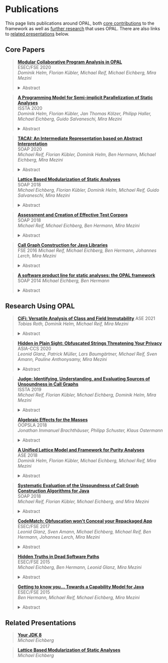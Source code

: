 # Publications

This page lists publications around OPAL, both [core contributions](#core-papers) to the framework as well as [further research](#research-using-opal) that uses OPAL.
There are also links to [related presentations](#related-presentations) below.

## Core Papers

> [**Modular Collaborative Program Analysis in OPAL**](https://2020.esec-fse.org/details/fse-2020-papers/191")  
> ESEC/FSE 2020  
> *Dominik Helm, Florian Kübler, Michael Reif, Michael Eichberg, Mira Mezini*
> <details><summary>Abstract</summary>
> Current approaches combining multiple static analyses deriving different, independent properties focus either on modularity or performance.
> Whereas declarative approaches facilitate modularity and automated, analysis-independent optimizations, imperative approaches foster manual, analysis-specific optimizations.
>
> In this paper, we present a novel approach to static analyses that leverages the modularity of blackboard systems and combines declarative and imperative techniques.
> Our approach allows exchangeability, and pluggable extension of analyses in order to improve sound(i)ness, precision, and scalability and explicitly enables the combination of otherwise incompatible analyses.
> With our approach integrated in the OPAL framework, we were able to implement various dissimilar analyses, including a points-to analysis that outperforms an equivalent analysis from Doop, the state-of-the-art points-to analysis framework.</details>

> [**A Programming Model for Semi-implicit Parallelization of Static Analyses**](https://conf.researchr.org/details/issta-2020/issta-2020-papers/18/A-Programming-Model-for-Semi-implicit-Parallelization-of-Static-Analyses)  
> ISSTA 2020  
> *Dominik Helm, Florian Kübler, Jan Thomas Kölzer, Philipp Haller, Michael Eichberg, Guido Salvaneschi, Mira Mezini*
> <details><summary>Abstract</summary>
> Parallelization of static analyses is necessary to scale to real-world programs, but it is a complex and difficult task and, therefore, often only done manually for selected high-profile analyses.
> In this paper, we propose a programming model for semi-implicit parallelization of static analyses which is inspired by reactive programming.
> Reusing the domain-expert knowledge on how to parallelize analyses encoded in the programming framework, developers do not need to think about parallelization and concurrency issues on their own.
> The programming model supports stateful computations, only requires monotonic computations over lattices, and is independent of specific analyses.
> Our evaluation shows the applicability of the programming model to different analyses and the importance of user-selected scheduling strategies.
> We implemented an IFDS solver that was able to outperform a state-of-the-art, specialized parallel IFDS solver both in absolute performance and scalability.</details>

> [**TACAI: An Intermediate Representation based on Abstract Interpretation**](https://pldi20.sigplan.org/details/SOAP-2020-papers/1)  
> SOAP 2020  
> *Michael Reif, Florian Kübler, Dominik Helm, Ben Hermann, Michael Eichberg, Mira Mezini*
> <details><summary>Abstract</summary>
> To facilitate the easier development of static analyses, most Java static analysis frameworks provide an intermediate representation of Java bytecode.
> While such representations are often based on three-address code, the transformation itself is a great, yet too little used opportunity to apply optimizations to the transformed code, such as constant propagation.
>
> In this paper, we propose TACAl, a refinable intermediate representation that is based on abstract interpretation results of a method’s bytecode.
> Exchanging the underlying abstract interpretation domains enables the creation of various intermediate representations of different precision levels.
> Our evaluation shows that TACAI can be efficiently computed and provides slightly more precise receiver-type information than Soot’s Shimple representation.
> Furthermore, we show how exchanging the underlying abstract domains directly impacts the generated representation.</details>

> [**Lattice Based Modularization of Static Analyses**](https://conf.researchr.org/details/ecoop-issta-2018/SOAP-2018-papers/6/Lattice-Based-Modularization-of-Static-Analyses)  
> SOAP 2018  
> *Michael Eichberg, Florian Kübler, Dominik Helm, Michael Reif, Guido Salvaneschi, Mira Mezini*
> <details><summary>Abstract</summary>
> Today, static analyses for, e.g., class immutability or method purity are developed as standalone analyses.
> Complementary information that could improve the analyses is either ignored by making a sound over-approximation or it is also computed by the analyses but at a rudimentary level.
> For example, an immutability analysis requires field mutability information, alias/escape information, and information about the concurrent behavior of methods to correctly classify classes such as java.lang.String or java.util.BigDecimal.
> As a result, without properly supporting the integration of independently developed, mutually benefiting analysis, many analyses will not correctly classify relevant entities.
>
> In this paper, we propose to use explicitly reified lattices that encode the information about a source code element’s properties (e.g., a method’s purity or a class’ immutability) as the sole interface between mutually dependent analyses enabling composition of multiple analyses.
> Our case study shows that using such an approach enables highly scalable, lightweight implementations of modularized static analyses.</details>

> [**Assessment and Creation of Effective Test Corpora**](/articles/Hermes@SOAP18.pdf)  
> SOAP 2018  
> *Michael Reif, Michael Eichberg, Ben Hermann, Mira Mezini*  
> <details><summary>Abstract</summary>
> An integral part of developing a new analysis is to validate the correctness of its implementation and to demonstrate its usefulness when applied to real-world code.
> As a foundation for addressing both challenges developers typically use custom or well-established collections of Java projects.
> The hope is that the collected projects are representative for the analysis’ target domain and therefore ensure a sound evaluation.
> But, without proper means to understand how and to which degree the features relevant to an analysis are found in the projects, the evaluation necessarily remains inconclusive.
> Additionally,it is likely that the collection contains many projects which are – w.r.t. the developed analysis – basically identical and therefore do not help the overall evaluation/testing of the analysis, but still cost evaluation time.
>
> To overcome these limitations we propose Hermes, a framework that enables the systematic assessment of given corpora and the creation of new corpora of Java projects.
> To show the usefulness ofHermes, we used it to comprehend the nature of the projects belonging to the Qualitas Corpus(QC) and then used it to compute a minimal subset of all QC projects useful for generic data- and control-flow analyses.
> This subset enables effective and efficient integration test suites.</details>

> [**Call Graph Construction for Java Libraries**](https://doi.acm.org/10.1145/2950290.2950312)  
> FSE 2016
> *Michael Reif, Michael Eichberg, Ben Hermann, Johannes Lerch, Mira Mezini*  
> <details><summary>Abstract</summary>
> Today, every application uses software libraries.
> Yet, while a lot of research exists w.r.t. analyzing applications, research that targets the analysis of libraries independent of any application is scarce.
> This is unfortunate, because, for developers of libraries, such as the Java Development Kit (JDK), it is crucial to ensure that the library behaves as intended regardless of how it is used.
> To fill this gap, we discuss the construction of call graphs for libraries that abstract over all potential library usages.
> Call graphs are particularly relevant as they are a precursor of many advanced analyses, such as inter-procedural data-flow analyses.
>
> We show that the current practice of using call graph algorithms designed for applications to analyze libraries leads to call graphs that, at the same time, lack relevant call edges and contain unnecessary edges.
> This motivates the need for call graph construction algorithms dedicated to libraries.
> Unlike algorithms for applications, call graph construction algorithms for libraries must take into consideration the goals of subsequent analyses.
> Specifically, we show that it is essential to distinguish between the scenario of an analysis for potential exploitable vulnerabilities from the scenario of an analysis for general software quality attributes, e.g., dead methods or unused fields.
> This distinction affects the decision about what constitutes the library-private implementation, which therefore, needs special treatment.
> Thus, building one call graph that satisfies all needs is not sensical.
> Overall, we observed that the proposed call graph algorithms reduce the number of call edges up to 30% when compared to existing approaches.</details>

> [**A software product line for static analyses: the OPAL framework**](https://doi.acm.org/10.1145/2614628.2614630)  
> SOAP 2014
> *Michael Eichberg, Ben Hermann*  
> <details><summary>Abstract</summary>
> Implementations of static analyses are usually tailored toward a single goal to be efficient, hampering reusability and adaptability of the components of an analysis.
> To solve these issues, we propose to implement static analyses as highly-configurable software product lines (SPLs).
> Furthermore, we also discuss an implementation of an SPL for static analyses -- called OPAL -- that uses advanced language features offered by the Scala programming language to get an easily adaptable and (type-)safe software product line.
>
> OPAL is a general purpose library for static analysis of Java Bytecode that is already successfully used.
> We present OPAL and show how a design based on software produce line engineering benefits the implementation of static analyses with the framework.</details>

## Research Using OPAL

> [**CiFi: Versatile Analysis of Class and Field Immutability**](/articles/CiFi@ASE21.pdf) 
> ASE 2021  
> *Tobias Roth, Dominik Helm, Michael Reif, Mira Mezini*  
> <details><summary>Abstract</summary>
> Reasoning about immutability is important for pre-venting bugs, e.g., in multi-threaded software.
> So far, static analysis to infer immutability properties has mostly focused on individual objects and references.
> Reasoning about fields and entire classes, while significantly simpler, has gained less attention.
> Even a consistently used terminology is missing, which makes it difficult to implement analyses that rely on immutability information.
> We propose a model for class and field immutability that unifies terminology for immutability flavors considered by previous work and covers new levels of immutability to handle lazy initialization and immutability dependent on generic type parameters.
> Using the OPAL static analysis framework, we implement CiFi, a set of modular, collaborating analyses for different flavors of immutability, inferring the properties defined in our model.
> Additionally, we propose a benchmark of representative test cases for class and field immutability.
> We use the benchmark to showcase CiFi’s precision and recall in comparison to state of the art and use CiFi to study the prevalence of immutability in real-world libraries, showcasing the practical quality and relevance of our model.</details>

> [**Hidden in Plain Sight: Obfuscated Strings Threatening Your Privacy**](https://dl.acm.org/doi/10.1145/3320269.3384745)  
> ASIA-CCS 2020  
> *Leonid Glanz, Patrick Müller, Lars Baumgärtner, Michael Reif, Sven Amann, Pauline Anthonysamy, Mira Mezini*  
> <details><summary>Abstract</summary>
> String obfuscation is an established technique used by proprietary, closed-source applications to protect intellectual property.
> Furthermore, it is also frequently used to hide spyware or malware in applications.
> In both cases, the techniques range from bit-manipulation over XOR operations to AES encryption.
> However, string obfuscation techniques/tools suffer from one shared weakness:
> They generally have to embed the necessary logic to deobfuscate strings into the app code.
> In this paper, we show that most of the string obfuscation techniques found in malicious and benign applications for Android can easily be broken in an automated fashion.
> We developed StringHound, an open-source tool that uses novel techniques that identify obfuscated strings and reconstruct the originals using slicing.
> We evaluated StringHound on both benign and malicious Android apps
> In summary, we deobfuscate almost 30 times more obfuscated strings than other string deobfuscation tools.
> Additionally, we analyzed 100,000 Google Play Store apps and found multiple obfuscated strings that hide vulnerable cryptographic usages,
> insecure internet accesses, API keys, hard-coded passwords, and exploitation of privileges without the awareness of the developer.
> Furthermore, our analysis reveals that not only malware uses string obfuscation but also benign apps make extensive use of string obfuscation.</details>

> [**Judge: Identifying, Understanding, and Evaluating Sources of Unsoundness in Call Graphs**](https://conf.researchr.org/details/issta-2019/issta-2019-Technical-Papers/24/Judge-Identifying-Understanding-and-Evaluating-Sources-of-Unsoundness-in-Call-Grap)  
> ISSTA 2019  
> *Michael Reif, Florian Kübler, Michael Eichberg, Dominik Helm, Mira Mezini*  
> <details><summary>Abstract</summary>
> Call graphs are widely used; in particular for advanced control- and data-flow analyses.
> Even though many call graph algorithms with different precision and scalability properties have been proposed, a comprehensive understanding of sources of unsoundness, their relevance, and the capabilities of existing call graph algorithms in this respect is missing.
>
> To address this problem, we propose Judge, a toolchain that helps with understanding sources of unsoundness and improving the soundness of call graphs.
> In several experiments, we use Judge and an extensive test suite related to sources of unsoundness to (a) compute capability profiles for call graph implementations of Soot, WALA, DOOP, and OPAL, (b) to determine the prevalence language features and APIs that affect soundness in modern Java Bytecode, (c) to compare the call graphs of Soot, WALA, DOOP, and OPAL, highlighting important differences in their implementations, and (d) to evaluate the necessary effort to achieve project-specific reasonable sound call graphs.
>
> We show that soundness-relevant features/APIs are frequently used and that support for them differs vastly, up to the point where comparing call graphs computed by the same base algorithms (e.g., RTA) but different frameworks is bogus.
> We also show that Judge can support users in establishing the soundness of call graphs with reasonable effort.</details>

> [**Algebraic Effects for the Masses**](https://2018.splashcon.org/event/splash-2018-oopsla-algebraic-effects-for-the-masses)  
> OOPSLA 2018  
> *Jonathan Immanuel Brachthäuser, Philipp Schuster, Klaus Ostermann*  
> <details><summary>Abstract</summary>
> Algebraic effects are a program structuring paradigm with rising popularity in the functional programming language community.
> Algebraic effects are less wide-spread in the context of imperative, object oriented languages.
> We present a library to program with algebraic effects in Java.
> Our library consists of three core components:
> A type selective CPS transformation via JVM bytecode transformation, an implementation of delimited continuations on top of the bytecode transformation and finally a library for algebraic effects in terms of delimited continuations.</details>

> [**A Unified Lattice Model and Framework for Purity Analyses**](https://ieeexplore.ieee.org/abstract/document/9000061)  
> ASE 2018  
> *Dominik Helm, Florian Kübler, Michael Eichberg, Michael Reif, Mira Mezini*  
> <details><summary>Abstract</summary>
> Analyzing methods in object-oriented programs whether they are side-effect free and also deterministic, i.e., mathematically pure, has been the target of extensive research.
> Identifying such methods helps to find code smells and security related issues, and also helps analyses detecting concurrency bugs.
> Pure methods are also used by formal verification approaches as the foundations for specifications and proving the pureness is necessary to ensure correct specifications.
> However, so far no common terminology exists which describes the purity of methods.
> Furthermore, some terms (e.g., pure or side-effect free) are also used inconsistently.
> Further, all current approaches only report selected purity information making them only suitable for a smaller subset of the potential use cases.
> In this paper, we present a fine-grained unified lattice model which puts the purity levels found in the literature into relation and which adds a new level that generalizes existing definitions.
> We have also implemented a scalable, modularized purity analysis which produces significantly more precise results for real-world programs than the best-performing related work.
> The analysis shows that all defined levels are found in real-world projects.</details>

> [**Systematic Evaluation of the Unsoundness of Call Graph Construction Algorithms for Java**](http://michael-reif.name/publications/JCG.pdf)  
> SOAP 2018  
> *Michael Reif, Florian Kübler, Michael Eichberg, and Mira Mezini*  
> <details><summary>Abstract</summary>
> Call graphs are at the core of many static analyses ranging from the detection of unused methods to advanced control-and data-flow analyses.
> Therefore, a comprehensive under-standing of the precision and recall of the respective graphs is crucial to enable an assessment which call-graph construction algorithms are suited in which analysis scenario.
> For example, malware is often obfuscated and tries to hide its intent by using Reflection.
> Call graphs that do not represent reflective method calls are, therefore, of limited use when analyzing such apps.
>
> In general, the precision is well understood, but the recall is not, i.e., in which cases a call graph will not contain any call edges.
> In this paper, we discuss the design of a comprehensive test suite that enables us to compute a fingerprint of the unsoundnes sof the respective call-graph construction algorithms.
> This suite also enables us to make a comparative evaluation of static analysis frameworks.
> Comparing Soot and WALA shows that WALA currently has better support for new Java 8 features and also for Java Reflection.
> However, in some cases both fail to include expected edges.</details>

> [**CodeMatch: Obfuscation won't Conceal your Repackaged App**](http://www.st.informatik.tu-darmstadt.de/artifacts/codematch/)  
> ESEC/FSE 2017  
> *Leonid Glanz, Sven Amann, Michael Eichberg, Michael Reif, Ben Hermann, Johannes Lerch, Mira Mezini*  
> <details><summary>Abstract</summary>
> An established way to steal the income of app developers, or to trick users into installing malware, is the creation of repackaged apps.
> These are clones of – typically – successful apps.
> To conceal their nature, they are often obfuscated by their creators.
> But, given that it is a common best practice to obfuscate apps, a trivial identification of repackaged apps is not possible.
> The problem is further intensified by the prevalent usage of libraries.
> In many apps, the size of the overall code base is basically determined by the used libraries.
> Therefore, two apps, where the obfuscated code bases are very similar, do not have to be repackages of each other.
>
> To reliably detect repackaged apps, we propose a two step approach which first focuses on the identification and removal of the library code in obfuscated apps.
> This approach – LibDetect – relies on code representations which abstract over several parts of the underlying bytecode to be resilient against certain obfuscation techniques.
> Using this approach, we are able to identify on average 70% more used libraries per app than previous approaches.
> After the removal of an app’s library code, we then fuzzy hash the most abstract representation of the remaining app code to ensure that we can identify repackaged apps even if very advanced obfuscation techniques are used.
> This makes it possible to identify repackaged apps.
> Using our approach, we found that ≈15% of all apps in Android app stores are repackages.</details>

> [**Hidden Truths in Dead Software Paths**](https://doi.acm.org/10.1145/2786805.2786865)  
> ESEC/FSE 2015  
> *Michael Eichberg, Ben Hermann, Leonid Glanz, Mira Mezini*  
> <details><summary>Abstract</summary>
> Approaches and techniques for statically finding a multitude of issues in source code have been developed in the past.
> A core property of these approaches is that they are usually targeted towards finding only a very specific kind of issue and that the effort to develop such an analysis is significant.
> This strictly limits the number of kinds of issues that can be detected.
> In this paper, we discuss a generic approach based on the detection of infeasible paths in code that can discover a wide range of code smells ranging from useless code that hinders comprehension to real bugs.
> Code issues are identified by calculating the difference between the control-flow graph that contains all technically possible edges and the corresponding graph recorded while performing a more precise analysis using abstract interpretation.
> We have evaluated the approach using the Java Development Kit as well as the Qualitas Corpus (a curated collection of over 100 Java Applications) and were able to find thousands of issues across a wide range of categories.</details>

> [**Getting to know you... Towards a Capability Model for Java**](https://doi.acm.org/10.1145/2786805.2786829)  
> ESEC/FSE 2015  
> *Ben Hermann, Michael Reif, Michael Eichberg, Mira Mezini*  
> <details><summary>Abstract</summary>
> Developing software from reusable libraries lets developers face a security dilemma:
> Either be efficient and reuse libraries as they are or inspect them, know about their resource usage, but possibly miss deadlines as reviews are a time consuming process.
> In this paper, we propose a novel capability inference mechanism for libraries written in Java.
> It uses a coarse-grained capability model for system resources that can be presented to developers.
> We found that the capability inference agrees by 86.81% on expectations towards capabilities that can be derived from project documentation.
> Moreover, our approach can find capabilities that cannot be discovered using project documentation.
> It is thus a helpful tool for developers mitigating the aforementioned dilemma.</details>

## Related Presentations

> [**Your JDK 8**](/articles/Your_JDK-Entwicklertag2015.pdf)  
> *Michael Eichberg*

> [**Lattice Based Modularization of Static Analyses**](/articles/FPCF-Slides@SOAP18.pdf)  
> *Michael Eichberg*
